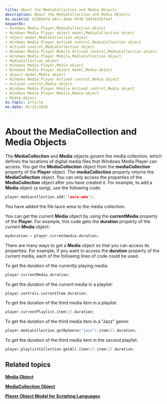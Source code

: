 ```yaml
---
title: About the MediaCollection and Media Objects
description: About the MediaCollection and Media Objects
ms.assetid: e3260efd-44cc-4b4e-9f48-3441631bfa4f
keywords:
- Windows Media Player,MediaCollection object
- Windows Media Player object model,MediaCollection object
- object model,MediaCollection object
- Windows Media Player ActiveX control,MediaCollection object
- ActiveX control,MediaCollection object
- Windows Media Player Mobile ActiveX control,MediaCollection object
- Windows Media Player Mobile,MediaCollection object
- MediaCollection object
- Windows Media Player,Media object
- Windows Media Player object model,Media object
- object model,Media object
- Windows Media Player ActiveX control,Media object
- ActiveX control,Media object
- Windows Media Player Mobile ActiveX control,Media object
- Windows Media Player Mobile,Media object
- Media object
ms.topic: article
ms.date: 05/31/2018
---
```


# About the MediaCollection and Media Objects

The **MediaCollection** and **Media** objects govern the media collection, which defines the locations of digital media files that Windows Media Player can access. You get the **MediaCollection** object from the **mediaCollection** property of the **Player** object. The **mediaCollection** property returns the **MediaCollection** object. You can only access the properties of the **MediaCollection** object after you have created it. For example, to add a **Media** object (a song), use the following code:


```C++
player.mediacollection.add('laure.wma');

```



You have added the file laure.wma to the media collection.

You can get the current **Media** object by using the **currentMedia** property of the **Player**. For example, this code gets the **duration** property of the current **Media** object:


```C++
myduration = player.currentmedia.duration;

```



There are many ways to get a **Media** object so that you can access its properties. For example, if you want to access the **duration** property of the current media, each of the following lines of code could be used.

To get the duration of the currently playing media:


```C++
player.currentMedia.duration;

```



To get the duration of the current media in a playlist:


```C++
player.controls.currentItem.duration;

```



To get the duration of the third media item in a playlist:


```C++
player.currentPlaylist.item(2).duration;

```



To get the duration of the third media item in a "Jazz" genre:


```C++
player.mediaCollection.getByGenre("jazz").item(2).duration;

```



To get the duration of the third media item in the second playlist:


```C++
player.playlistCollection.getAll.item(1).item(2).duration; 
```



## Related topics

<dl> <dt>

[**Media Object**](media-object.md)
</dt> <dt>

[**MediaCollection Object**](mediacollection-object.md)
</dt> <dt>

[**Player Object Model for Scripting Languages**](player-object-model-for-scripting-languages.md)
</dt> </dl>

 

 




